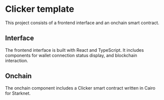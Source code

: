 # Clicker template

This project consists of a frontend interface and an onchain smart contract.

## Interface

The frontend interface is built with React and TypeScript. It includes components for wallet connection status display, and blockchain interaction.

## Onchain

The onchain component includes a Clicker smart contract written in Cairo for Starknet.
